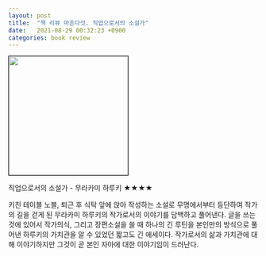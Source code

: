 ```yaml
---
layout: post
title:  "책 리뷰 마흔다섯. 직업으로서의 소설가"
date:   2021-08-29 00:32:23 +0900
categories: book review
---
```

<img width=240px style="border:1px solid black;" src="https://shopping-phinf.pstatic.net/main_3243613/32436136926.20220527054050.jpg?type=w300">

직업으로서의 소설가 - 무라카미 하루키 ★★★★

키친 테이블 노블, 퇴근 후 식탁 앞에 앉아 작성하는 소설로 무명에서부터 등단하여 작가의 길을 걷게 된 무라카미 하루키의 작가로서의 이야기를 담백하고 풀어낸다.
글을 쓰는 것에 있어서 작가의식, 그리고 장편소설을 쓸 때 하나의 긴 루틴을 본인만의 방식으로 풀어낸 하루키의 가치관을 알 수 있었던 짧고도 긴 에세이다. 작가로서의 삶과 가치관에 대해 이야기하지만 그것이 곧 본인 자아에 대한 이야기임이 드러난다.
